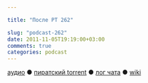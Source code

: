 ```yaml
---

title: "После РТ 262"

slug: "podcast-262"
date: 2011-11-05T19:19:00+03:00
comments: true
categories: podcast
---
```

[аудио](http://cdn.radio-t.com/rt262post.mp3) ● [пиратский torrent](http://pirates.radio-t.com/torrents/rt262post.mp3.torrent) ● [лог чата](http://chat.radio-t.com/logs/radio-t-262.html) ● [wiki](http://wiki.radio-t.com/%D0%9F%D0%BE%D1%81%D0%BB%D0%B5_%D0%A0%D0%A2_262)<audio src="http://cdn.radio-t.com/rt262post.mp3" preload="none">

